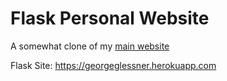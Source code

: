 # Flask Personal Website  

A somewhat clone of my [main website](https://www.georgeglessner.com)  

Flask Site: https://georgeglessner.herokuapp.com
